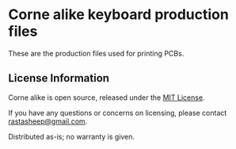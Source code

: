 # Corne alike keyboard production files

These are the production files used for printing PCBs.

## License Information

Corne alike is open source, released under the [MIT License](/LICENSE.md).

If you have any questions or concerns on licensing, please contact rastasheep@gmail.com.

Distributed as-is; no warranty is given.

